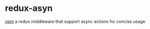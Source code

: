 # redux-asyn
[npm](https://www.npmjs.com/package/redux-asyn)
a redux middleware that support async actions for concise usage
